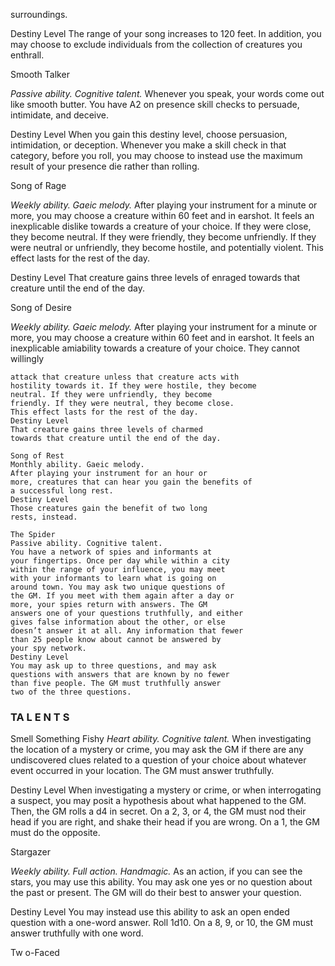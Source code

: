 surroundings.

Destiny Level
The range of your song increases to 120 feet. In
addition, you may choose to exclude individuals
from the collection of creatures you enthrall.

Smooth Talker

_Passive ability. Cognitive talent._
Whenever you speak, your words come out like
smooth butter. You have A2 on presence skill checks
to persuade, intimidate, and deceive.

Destiny Level
When you gain this destiny level, choose
persuasion, intimidation, or deception. Whenever
you make a skill check in that category, before you
roll, you may choose to instead use the maximum
result of your presence die rather than rolling.

Song of Rage

_Weekly ability. Gaeic melody._
After playing your instrument for a minute or
more, you may choose a creature within 60 feet and
in earshot. It feels an inexplicable dislike towards a
creature of your choice. If they were close, they
become neutral. If they were friendly, they become
unfriendly. If they were neutral or unfriendly, they
become hostile, and potentially violent. This effect
lasts for the rest of the day.

Destiny Level
That creature gains three levels of enraged
towards that creature until the end of the day.

Song of Desire

_Weekly ability. Gaeic melody._
After playing your instrument for a minute or
more, you may choose a creature within 60 feet and
in earshot. It feels an inexplicable amiability towards
a creature of your choice. They cannot willingly

```
attack that creature unless that creature acts with
hostility towards it. If they were hostile, they become
neutral. If they were unfriendly, they become
friendly. If they were neutral, they become close.
This effect lasts for the rest of the day.
Destiny Level
That creature gains three levels of charmed
towards that creature until the end of the day.
```

```
Song of Rest
Monthly ability. Gaeic melody.
After playing your instrument for an hour or
more, creatures that can hear you gain the benefits of
a successful long rest.
Destiny Level
Those creatures gain the benefit of two long
rests, instead.
```

```
The Spider
Passive ability. Cognitive talent.
You have a network of spies and informants at
your fingertips. Once per day while within a city
within the range of your influence, you may meet
with your informants to learn what is going on
around town. You may ask two unique questions of
the GM. If you meet with them again after a day or
more, your spies return with answers. The GM
answers one of your questions truthfully, and either
gives false information about the other, or else
doesn’t answer it at all. Any information that fewer
than 25 people know about cannot be answered by
your spy network.
Destiny Level
You may ask up to three questions, and may ask
questions with answers that are known by no fewer
than five people. The GM must truthfully answer
two of the three questions.
```

### TA L E N T S

Smell Something Fishy
_Heart ability. Cognitive talent._
When investigating the location of a mystery or
crime, you may ask the GM if there are any
undiscovered clues related to a question of your
choice about whatever event occurred in your
location. The GM must answer truthfully.

Destiny Level
When investigating a mystery or crime, or when
interrogating a suspect, you may posit a hypothesis
about what happened to the GM. Then, the GM rolls
a d4 in secret. On a 2, 3, or 4, the GM must nod their
head if you are right, and shake their head if you are
wrong. On a 1, the GM must do the opposite.

Stargazer

_Weekly ability. Full action. Handmagic._
As an action, if you can see the stars, you may
use this ability. You may ask one yes or no question
about the past or present.
The GM will do their best to answer your
question.

Destiny Level
You may instead use this ability to ask an open
ended question with a one-word answer. Roll 1d10.
On a 8, 9, or 10, the GM must answer truthfully with
one word.

Tw o-Faced